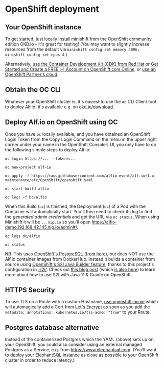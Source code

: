 # OpenShift deployment

## Your OpenShift instance

To get started, just [locally install minishift](https://docs.okd.io/latest/minishift/index.html) from the OpenShift community edition OKD.io - it's great for testing!  (You may want to slightly increase resources from the default via `minishift config set memory 4096; minishift config set cpus 4`.)

Alternatively, [use the Container Development Kit (CDK) from Red Hat](https://developers.redhat.com/products/cdk/overview/) or [Get Started and Create a FREE ;-) Account on OpenShift.com Online](https://www.openshift.com), or [use an OpenShift Partner's cloud](https://www.openshift.com/learn/partners/).

## Obtain the OC CLI

Whatever your OpenShift cluster is, it's easiest to use the `oc` CLI Client tool to deploy Alf.io; it's available e.g. on [okd.io/download](https://www.okd.io/download.html).

## Deploy Alf.io on OpenShift using OC

Once you have `oc` locally available, and you have obtained an OpenShift Login Token from the Copy Login Command on the menu in the upper right corner under your name in the OpenShift Console’s UI, you only have to do the following simple steps to deploy Alf.io:

    oc login https://... --token=...

    oc new-project alf-io

    oc apply -f https://raw.githubusercontent.com/alfio-event/alf.io/1.x-maintenance/etc/OpenShift/openshift.yaml

    oc start-build alfio

    oc logs -f bc/alfio

When this Build (`bc`) is finished, the Deployment (`dc`) of a Pod with the Container will automatically start.
You'll then need to check its log to find the _generated admin credentials_ and get the URL via `oc status`.
When using Minishift it will be `...nip.io` so you'll open https://alfio-demo.192.168.42.145.nip.io/admin#/.

    oc logs dc/alfio

    oc status

NB: This uses [OpenShift's PostgreSQL](https://docs.okd.io/latest/using_images/db_images/postgresql.html) ([from here](https://github.com/sclorg/postgresql-container)), but does NOT use the Alf.io container images from DockerHub.  Instead it builds a container from source using [OpenShift's S2I Java Builder feature](https://github.com/fabric8io-images/s2i/tree/master/java/examples), thanks to this project's configuration in [.s2i/](../../.s2i/).  Check out [this blog post](https://developers.redhat.com/blog/2018/12/18/openshift-java-s2i-builder-java-11-grade/) (which [is also here](http://blog2.vorburger.ch/2018/11/s2i-with-java-11-gradle-builds-for.html)) to learn more about how to use S2I with Java 11 & Gradle on OpenShift.

## HTTPS Security

To use TLS on a Route with a custom Hostname, [use openshift-acme](https://github.com/tnozicka/openshift-acme/tree/master/deploy/letsencrypt-live/single-namespace) which will automagically add a Cert from [Let's Encrypt](https://letsencrypt.org) as soon as you add the `metadata: annotations: kubernetes.io/tls-acme: "true"` to your Route.

## Postgres database alternative

Instead of the containerized Postgres which the YAML (above) sets up on your OpenShift, you could also consider using an external managed Postgres as a Service, e.g. from https://www.elephantsql.com.  (You'll want to deploy your ElephantSQL instance as close as possible to your OpenShift cluster in order to reduce latency.)
